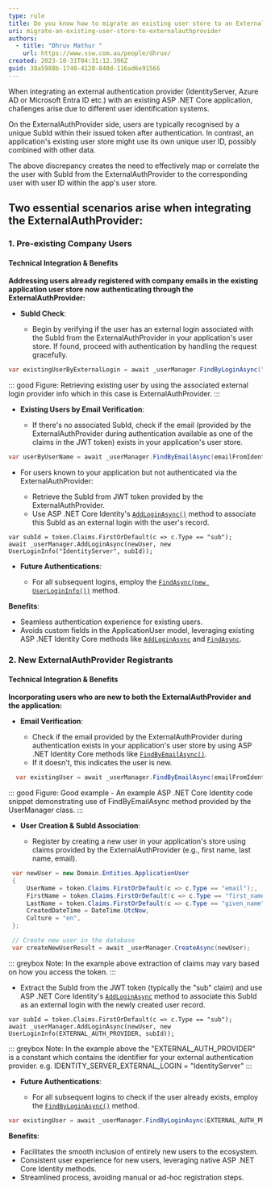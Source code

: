 ```yaml
---
type: rule
title: Do you know how to migrate an existing user store to an ExternalAuthProvider?
uri: migrate-an-existing-user-store-to-externalauthprovider
authors:
  - title: "Dhruv Mathur "
    url: https://www.ssw.com.au/people/dhruv/
created: 2023-10-31T04:31:12.396Z
guid: 38a5988b-1740-4120-840d-116ad6e91566
---
```

When integrating an external authentication provider (IdentityServer, Azure AD or Microsoft Entra ID etc.) with an existing ASP .NET Core application, challenges arise due to different user identification systems. 

On the ExternalAuthProvider side, users are typically recognised by a unique SubId within their issued token after authentication. In contrast, an application's existing user store might use its own unique user ID, possibly combined with other data. 

The above discrepancy creates the need to effectively map or correlate the the user with SubId from the ExternalAuthProvider to the corresponding user with user ID within the app's user store.

## Two essential scenarios arise when integrating the ExternalAuthProvider:

### 1. Pre-existing Company Users

#### **Technical Integration & Benefits**

**Addressing users already registered with company emails in the existing application user store now authenticating through the ExternalAuthProvider:**

* **SubId Check**:

  * Begin by verifying if the user has an external login associated with the SubId from the ExternalAuthProvider in your application's user store. If found, proceed with authentication by handling the request gracefully.

```csharp
var existingUserByExternalLogin = await _userManager.FindByLoginAsync("IdentityServer", subId);
```

::: good
Figure: Retrieving existing user by using the associated external login provider info which in this case is ExternalAuthProvider.
:::

* **Existing Users by Email Verification**:

  * If there's no associated SubId, check if the email (provided by the ExternalAuthProvider during authentication available as one of the claims in the JWT token) exists in your application's user store.

```csharp
var userByUserName = await _userManager.FindByEmailAsync(emailFromIdentityServer);
```

* For users known to your application but not authenticated via the ExternalAuthProvider:

  * Retrieve the SubId from JWT token provided by the ExternalAuthProvider.
  * Use ASP .NET Core Identity's [`AddLoginAsync()`](https://learn.microsoft.com/en-us/dotnet/api/microsoft.aspnetcore.identity.usermanager-1.addloginasync?view=aspnetcore-8.0)  method to associate this SubId as an external login with the user's record.

```chsarp
var subId = token.Claims.FirstOrDefault(c => c.Type == "sub");
await _userManager.AddLoginAsync(newUser, new UserLoginInfo("IdentityServer", subId));
```

* **Future Authentications**:

  * For all subsequent logins, employ the [`FindAsync(new UserLoginInfo())`](https://learn.microsoft.com/en-us/previous-versions/aspnet/dn497605(v=vs.108)) method.

**Benefits**: 

* Seamless authentication experience for existing users.
* Avoids custom fields in the ApplicationUser model, leveraging existing ASP .NET Identity Core methods like [`AddLoginAsync`](https://learn.microsoft.com/en-us/dotnet/api/microsoft.aspnetcore.identity.usermanager-1.addloginasync?view=aspnetcore-8.0) and [`FindAsync`](https://learn.microsoft.com/en-us/previous-versions/aspnet/dn497605(v=vs.108)).

### 2. New ExternalAuthProvider Registrants

#### **Technical Integration & Benefits**

**Incorporating users who are new to both the ExternalAuthProvider and the application:**

* **Email Verification**:

  * Check if the email provided by the ExternalAuthProvider during authentication exists in your application's user store by using ASP .NET Identity Core methods like [`FindByEmailAsync()`](https://learn.microsoft.com/en-us/dotnet/api/microsoft.aspnetcore.identity.usermanager-1.findbyemailasync?view=aspnetcore-7.0).
  * If it doesn't, this indicates the user is new.

```csharp
  var existingUser = await _userManager.FindByEmailAsync(emailFromIdentityServer);
```

::: good
Figure: Good example - An example ASP .NET Core Identity code snippet demonstrating use of FindByEmailAsync method provided by the UserManager class. 
:::

* **User Creation & SubId Association**:

  * Register by creating a new user in your application's store using claims provided by the ExternalAuthProvider (e.g., first name, last name, email).

```csharp
 var newUser = new Domain.Entities.ApplicationUser
 {
     UserName = token.Claims.FirstOrDefault(c => c.Type == "email");,
     FirstName = token.Claims.FirstOrDefault(c => c.Type == "first_name");,
     LastName = token.Claims.FirstOrDefault(c => c.Type == "given_name");,
     CreatedDateTime = DateTime.UtcNow,
     Culture = "en",
 };

 // Create new user in the database
 var createNewUserResult = await _userManager.CreateAsync(newUser);
```

::: greybox
Note: In the example above extraction of claims may vary based on how you access the token.
:::

* Extract the SubId from the JWT token (typically the "sub" claim) and use ASP .NET Core Identity's [`AddLoginAsync`](https://learn.microsoft.com/en-us/dotnet/api/microsoft.aspnetcore.identity.usermanager-1.addloginasync?view=aspnetcore-8.0) method to associate this SubId as an external login with the newly created user record.

```chsarp
var subId = token.Claims.FirstOrDefault(c => c.Type == "sub");
await _userManager.AddLoginAsync(newUser, new UserLoginInfo(EXTERNAL_AUTH_PROVIDER, subId));
```

::: greybox
Note: In the example above the "EXTERNAL_AUTH_PROVIDER" is a constant which contains the identifier for your external authentication provider. e.g. IDENTITY_SERVER_EXTERNAL_LOGIN = "IdentityServer"
:::

* **Future Authentications**:

  * For all subsequent logins to check if the user already exists, employ the [`FindByLoginAsync()`](https://learn.microsoft.com/en-us/dotnet/api/microsoft.aspnetcore.identity.usermanager-1.findbyloginasync?view=aspnetcore-7.0) method.

```csharp
var existingUser = await _userManager.FindByLoginAsync(EXTERNAL_AUTH_PROVIDER, subId));
```

**Benefits**:

* Facilitates the smooth inclusion of entirely new users to the ecosystem.
* Consistent user experience for new users, leveraging native ASP .NET Core Identity methods.
* Streamlined process, avoiding manual or ad-hoc registration steps.